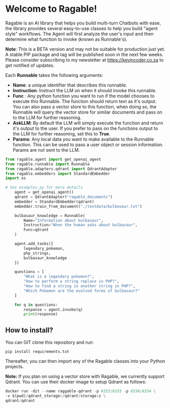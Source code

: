 # Welcome to Ragable!
Ragable is an AI library that helps you build multi-turn Chatbots with ease, the library provides several easy-to-use classes to help you build "agent style" workflows. The Agent will first analyze the user's input and then determine what function to invoke (known as Runnable's).

**Note**: This is a BETA version and may not be suitable for production just yet. A stable PIP package and tag will be published soon in the next few weeks. Please consider subscribing to my newsletter at https://kevincoder.co.za to get notified of updates.

Each **Runnable** takes the following arguments:
 - **Name**: a unique identifier that describes this runnable.
 - **Instruction**: Instruct the LLM on when it should invoke this runnable.
 - **Func** : Any python function you want to run if the model chooses to execute this Runnable. The function should return text as it's output. You can also pass a vector store to this function, when doing so, the Runnable will query the vector store for similar documents and pass on to the LLM for further reasoning.
 - **AskLLM**: By default the LLM will simply execute the function and return it's output to the user. If you prefer to pass on the functions output to the LLM for further reasoning, set this to **True**.
 - **Params**: Any local data you want to make available to the Runnable function. This can be used to pass a user object or session information. Params are not sent to the LLM.

```python
from ragable.agent import get_openai_agent
from ragable.runnable import Runnable
from ragable.adapters.qdrant import QdrantAdapter
from ragable.embedders import StandardEmbedder
import os

# See examples.py for more details
    agent = get_openai_agent()
    qdrant = QdrantAdapter("ragable_documents")
    embedder = StandardEmbedder(qdrant)
    embedder.train_from_document("./testdata/bulbasaur.txt")

    bulbasaur_knowledge = Runnable(
        Name="Information about bulbasaur",
        Instruction="When the human asks about bulbasaur",
        Func=qdrant
    )

    agent.add_tasks([
        legendary_pokemon,
        php_strings,
        bulbasaur_knowledge
    ])

    questions = [
        "What is a legendary pokemon?",
        "How to perform a string replace in PHP?",
        "How to find a string in another string in PHP?",
        "Which Pokemon are the evolved forms of bulbasaur?"
    ]

    for q in questions:
        response = agent.invoke(q)
        print(response)
```
## How to install?

You can GIT clone this repository and run:

    pip install requirements.txt

Thereafter, you can then import any of the Ragable classes into your Python projects.

**Note:** If you plan on using a vector store with Ragable, we currently support Qdrant. You can use their docker image to setup Qdrant as follows:
```python
docker run -dit --name raggable-qdrant -p 6333:6333 -p 6334:6334 \
-v $(pwd)/qdrant_storage:/qdrant/storage:z \
qdrant/qdrant
```
